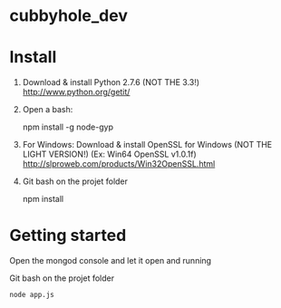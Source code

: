cubbyhole_dev
=============

# Install


1) Download & install Python 2.7.6 (NOT THE 3.3!) http://www.python.org/getit/

2) Open a bash:

	npm install -g node-gyp

3) For Windows: Download & install OpenSSL for Windows (NOT THE LIGHT VERSION!) (Ex: Win64 OpenSSL v1.0.1f) http://slproweb.com/products/Win32OpenSSL.html

4) Git bash on the projet folder

	npm install


# Getting started

Open the mongod console and let it open and running

Git bash on the projet folder

	node app.js

